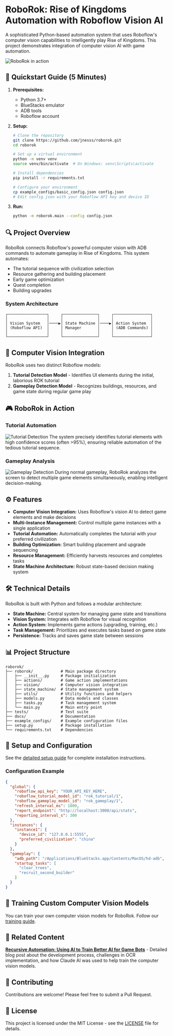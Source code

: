 # RoboRok: Rise of Kingdoms Automation with Roboflow Vision AI

A sophisticated Python-based automation system that uses Roboflow's computer vision capabilities to intelligently play Rise of Kingdoms. This project demonstrates integration of computer vision AI with game automation.

![RoboRok in action](docs/images/detecting2.png)

## 🚀 Quickstart Guide (5 Minutes)

1. **Prerequisites:**
   - Python 3.7+
   - BlueStacks emulator
   - ADB tools
   - Roboflow account

2. **Setup:**
   ```bash
   # Clone the repository
   git clone https://github.com/jnesss/roborok.git
   cd roborok

   # Set up a virtual environment
   python -m venv venv
   source venv/bin/activate  # On Windows: venv\Scripts\activate

   # Install dependencies
   pip install -r requirements.txt
   
   # Configure your environment
   cp example_configs/basic_config.json config.json
   # Edit config.json with your Roboflow API key and device ID
   ```

3. **Run:**
   ```bash
   python -m roborok.main --config config.json
   ```

## 🔍 Project Overview

RoboRok connects Roboflow's powerful computer vision with ADB commands to automate gameplay in Rise of Kingdoms. This system automates:

- The tutorial sequence with civilization selection
- Resource gathering and building placement
- Early game optimization
- Quest completion
- Building upgrades

### System Architecture

```
┌─────────────────┐     ┌───────────────┐     ┌────────────────┐
│                 │     │               │     │                │
│ Vision System   │────▶│ State Machine │────▶│ Action System  │
│ (Roboflow API)  │     │ Manager       │     │ (ADB Commands) │
│                 │     │               │     │                │
└─────────────────┘     └───────────────┘     └────────────────┘
```

## 🧠 Computer Vision Integration

RoboRok uses two distinct Roboflow models:

1. **Tutorial Detection Model** - Identifies UI elements during the initial, laborious ROK tutorial
2. **Gameplay Detection Model** - Recognizes buildings, resources, and game state during regular game play

## 🎮 RoboRok in Action

### Tutorial Automation
![Tutorial Detection](docs/images/detecting2.png)
The system precisely identifies tutorial elements with high confidence scores (often >95%), ensuring reliable automation of the tedious tutorial sequence.

### Gameplay Analysis
![Gameplay Detection](docs/images/detecting3.png)
During normal gameplay, RoboRok analyzes the screen to detect multiple game elements simultaneously, enabling intelligent decision-making.

## ⚙️ Features

- **Computer Vision Integration:** Uses Roboflow's vision AI to detect game elements and make decisions
- **Multi-Instance Management:** Control multiple game instances with a single application
- **Tutorial Automation:** Automatically completes the tutorial with your preferred civilization
- **Building Optimization:** Smart building placement and upgrade sequencing
- **Resource Management:** Efficiently harvests resources and completes tasks
- **State Machine Architecture:** Robust state-based decision making system

## 🛠️ Technical Details

RoboRok is built with Python and follows a modular architecture:

- **State Machine:** Central system for managing game state and transitions
- **Vision System:** Integrates with Roboflow for visual recognition
- **Action System:** Implements game actions (upgrading, training, etc.)
- **Task Management:** Prioritizes and executes tasks based on game state
- **Persistence:** Tracks and saves game state between sessions

## 📊 Project Structure

```
roborok/
├── roborok/            # Main package directory
│   ├── __init__.py     # Package initialization
│   ├── actions/        # Game action implementations
│   ├── vision/         # Computer vision integration
│   ├── state_machine/  # State management system
│   ├── utils/          # Utility functions and helpers
│   ├── models.py       # Data models and classes
│   ├── tasks.py        # Task management system
│   └── main.py         # Main entry point
├── tests/              # Test suite
├── docs/               # Documentation
├── example_configs/    # Example configuration files
├── setup.py            # Package installation
└── requirements.txt    # Dependencies
```

## 🔧 Setup and Configuration

See the [detailed setup guide](SETUP.md) for complete installation instructions.

### Configuration Example

```json
{
  "global": {
    "roboflow_api_key": "YOUR_API_KEY_HERE",
    "roboflow_tutorial_model_id": "rok_tutorial/1",
    "roboflow_gameplay_model_id": "rok_gameplay/1",
    "refresh_interval_ms": 1000,
    "report_endpoint": "http://localhost:3000/api/stats",
    "reporting_interval_s": 300
  },
  "instances": {
    "instance1": {
      "device_id": "127.0.0.1:5555",
      "preferred_civilization": "china"
    }
  },
  "gameplay": {
    "adb_path": "/Applications/BlueStacks.app/Contents/MacOS/hd-adb",
    "startup_tasks": [
      "clear_trees",
      "recruit_second_builder"
    ]
  }
}
```

## 🧪 Training Custom Computer Vision Models

You can train your own computer vision models for RoboRok. Follow our [training guide](TRAINING_DATA.md).

## 📖 Related Content

[**Recursive Automation: Using AI to Train Better AI for Game Bots**](https://jnesss.github.io/2025/03/23/recursive-automation.html) - Detailed blog post about the development process, challenges in OCR implementation, and how Claude AI was used to help train the computer vision models.

## 🤝 Contributing

Contributions are welcome! Please feel free to submit a Pull Request.

## 📝 License

This project is licensed under the MIT License - see the [LICENSE](LICENSE) file for details.
